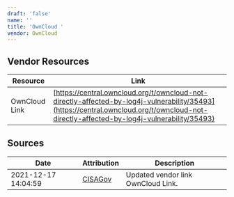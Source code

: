 ```yaml
---
draft: 'false'
name: ''
title: 'OwnCloud '
vendor: OwnCloud
---
```


## Vendor Resources
| Resource | Link |
| --- | --- |
| OwnCloud Link | [https://central.owncloud.org/t/owncloud-not-directly-affected-by-log4j-vulnerability/35493](https://central.owncloud.org/t/owncloud-not-directly-affected-by-log4j-vulnerability/35493) |



## Sources
| Date | Attribution | Description |
| --- | --- | --- |
| 2021-12-17 14:04:59 | [CISAGov](https://raw.githubusercontent.com/cisagov/log4j-affected-db/develop/README.md) | Updated vendor link OwnCloud Link.  |
